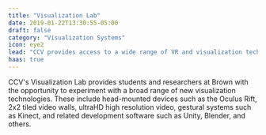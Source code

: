 ```yaml
---
title: "Visualization Lab"
date: 2019-01-22T13:30:55-05:00
draft: false
category: "Visualization Systems"
icon: eye2
lead: "CCV provides access to a wide range of VR and visualization technologies."
haas: true
---
```

CCV's Visualization Lab provides students and researchers at Brown with the opportunity to experiment with a broad range of new visualization technologies. These include head-mounted devices such as the Oculus Rift, 2x2 tiled video walls, ultraHD high resolution video, gestural systems such as Kinect, and related development software such as Unity, Blender, and others.  
